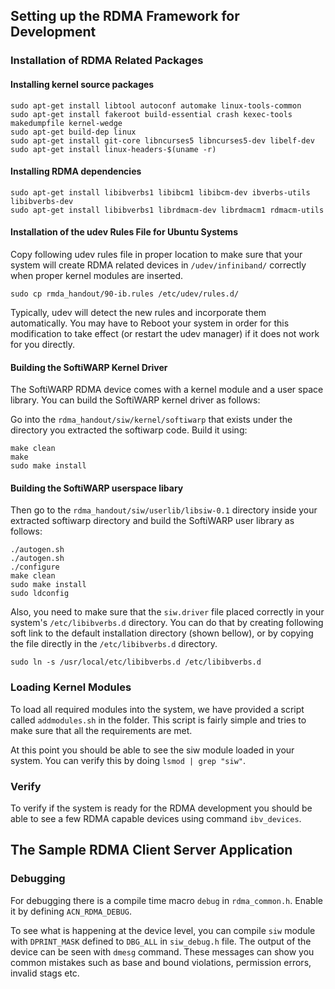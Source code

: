 ## Setting up the RDMA Framework for Development  
### Installation of RDMA Related Packages
#### Installing kernel source packages
```
sudo apt-get install libtool autoconf automake linux-tools-common
sudo apt-get install fakeroot build-essential crash kexec-tools makedumpfile kernel-wedge
sudo apt-get build-dep linux
sudo apt-get install git-core libncurses5 libncurses5-dev libelf-dev
sudo apt-get install linux-headers-$(uname -r)
```

#### Installing RDMA dependencies  
```
sudo apt-get install libibverbs1 libibcm1 libibcm-dev ibverbs-utils libibverbs-dev
sudo apt-get install libibverbs1 librdmacm-dev librdmacm1 rdmacm-utils
```
  
#### Installation of the udev Rules File for Ubuntu Systems
Copy following udev rules file in proper location to make sure that your system will create RDMA related devices in `/udev/infiniband/` correctly when proper kernel modules are inserted.
```
sudo cp rmda_handout/90-ib.rules /etc/udev/rules.d/
```
Typically, udev will detect the new rules and incorporate them automatically. You may have to Reboot your system in order for this modification to take effect (or restart the udev manager) if it does not work for you directly.  
  
#### Building the SoftiWARP Kernel Driver
The SoftiWARP RDMA device comes with a kernel module and a user space library. You can build the SoftiWARP kernel driver as follows:

Go into the `rdma_handout/siw/kernel/softiwarp` that exists under the directory you extracted the softiwarp code. Build it using:
```
make clean
make
sudo make install
```

#### Building the SoftiWARP userspace libary
Then go to the `rdma_handout/siw/userlib/libsiw-0.1` directory inside your extracted softiwarp directory and build the SoftiWARP user library as follows:
```
./autogen.sh
./autogen.sh
./configure
make clean
sudo make install
sudo ldconfig
```
Also, you need to make sure that the `siw.driver` file placed correctly in your system's `/etc/libibverbs.d` directory. You can do that by creating following soft link to the default installation directory (shown bellow), or by copying the file directly in the `/etc/libibverbs.d` directory.
```
sudo ln -s /usr/local/etc/libibverbs.d /etc/libibverbs.d
```

### Loading Kernel Modules  
To load all required modules into the system, we have provided a script called `addmodules.sh` in the folder. This script is fairly simple and tries to make sure that all the requirements are met.

At this point you should be able to see the siw module loaded in your system. You can verify this by doing `lsmod | grep "siw"`.

### Verify
To verify if the system is ready for the RDMA development you should be able to see a few RDMA capable devices using command `ibv_devices`.  

## The Sample RDMA Client Server Application
### Debugging
For debugging there is a compile time macro `debug` in `rdma_common.h`. Enable it by defining `ACN_RDMA_DEBUG`.

To see what is happening at the device level, you can compile `siw` module with `DPRINT_MASK` defined to `DBG_ALL` in `siw_debug.h` file. The output of the device can be seen with `dmesg` command. These messages can show you common mistakes such as base and bound violations, permission errors, invalid stags etc.
